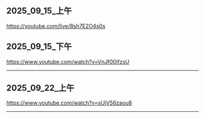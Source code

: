 ## 2025_09_15_上午
https://youtube.com/live/8sh7E2O4s0s

## 2025_09_15_下午
https://www.youtube.com/watch?v=VnJf00jfzsU

---

## 2025_09_22_上午
https://www.youtube.com/watch?v=sUjV56zaou8

---
